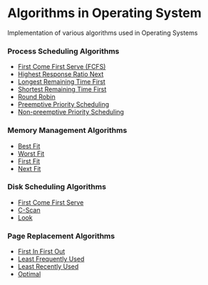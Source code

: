 # Algorithms in Operating System
Implementation of various algorithms used in Operating Systems

### Process Scheduling Algorithms

 - [First Come First Serve (FCFS) ](https://github.com/ali-mujtaba/OS-Algorithms/blob/master/FCFS.c)
 -  [Highest Response Ratio Next](https://github.com/ali-mujtaba/OS-Algorithms/blob/master/HRRN.c)
 -  [Longest Remaining Time First](https://github.com/ali-mujtaba/OS-Algorithms/blob/master/LRTF.c)
 - [Shortest Remaining Time First](https://github.com/ali-mujtaba/OS-Algorithms/blob/master/SRTF.c)
 - [Round Robin](https://github.com/ali-mujtaba/OS-Algorithms/blob/master/RR.c)
 - [Preemptive Priority Scheduling](https://github.com/ali-mujtaba/OS-Algorithms/blob/master/PPriority.c)
 - [Non-preemptive Priority Scheduling](https://github.com/ali-mujtaba/OS-Algorithms/blob/master/Priority.c)

### Memory Management Algorithms

 - [Best Fit](https://github.com/ali-mujtaba/OS-Algorithms/blob/master/BestFit.c)
 - [Worst Fit](https://github.com/ali-mujtaba/OS-Algorithms/blob/master/WorstFit.c)
 - [First Fit](https://github.com/ali-mujtaba/OS-Algorithms/blob/master/FirstFit.c)
 - [Next Fit](https://github.com/ali-mujtaba/OS-Algorithms/blob/master/NextFit.c)

### Disk Scheduling Algorithms

 - [First Come First Serve](https://github.com/ali-mujtaba/OS-Algorithms/blob/master/FCFSd.c)
 - [C-Scan](https://github.com/ali-mujtaba/OS-Algorithms/blob/master/cscan.c)
 - [Look](https://github.com/ali-mujtaba/OS-Algorithms/blob/master/look.c)


### Page Replacement Algorithms

 - [First In First Out](https://github.com/ali-mujtaba/OS-Algorithms/blob/master/fifo.c)
 - [Least Frequently Used](https://github.com/ali-mujtaba/OS-Algorithms/blob/master/lfu.c)
 - [Least Recently Used](https://github.com/ali-mujtaba/OS-Algorithms/blob/master/lrupra.c)
 - [Optimal](https://github.com/ali-mujtaba/OS-Algorithms/blob/master/optimalpra.c)

```

